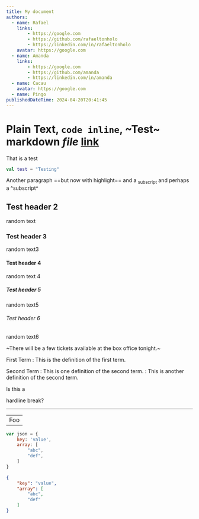 ```yaml
---
title: My document
authors:
  - name: Rafael
    links:
        - https://google.com
        - https://github.com/rafaeltonholo
        - https://linkedin.com/in/rafaeltonholo
    avatar: https://google.com
  - name: Amanda
    links:
        - https://google.com
        - https://github.com/amanda
        - https://linkedin.com/in/amanda
  - name: Cacau
    avatar: https://google.com
  - name: Pingo
publishedDateTime: 2024-04-20T20:41:45
---
```


# Plain Text, `code inline`, ~Test~ **markdown** ***file*** [link](https://www.google.com)
That is a test

```kotlin
val test = "Testing"
```

[foo]: https://github.com/rafaeltonholo "title"

Another paragraph ==but now with highlight== and a <sub>subscript</sub> and perhaps a ^subscript^

## Test header 2
random text

### Test header 3
random text3

#### Test header 4
random text 4

##### Test header 5
random text5

###### Test header 6
random text6

~There will be a few tickets available at the box office tonight.~

First Term
: This is the definition of the first term.

Second Term
: This is one definition of the second term.
: This is another definition of the second term.

Is this a

hardline break?

---

<table>
    <tr>
        <td>Foo</td>
    </tr>
</table>

```javascript
var json = {
    key: 'value',
    array: [
        "abc",
        "def",
    ]
}
```

```json
{
    "key": "value",
    "array": [
        "abc",
        "def"
    ]
}
```
